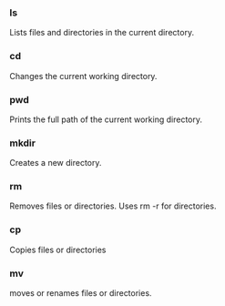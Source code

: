 ### ls
Lists files and directories in the current directory.

### cd
Changes the current working directory.

### pwd 
Prints the full path of the current working directory.  

### mkdir
Creates a new directory. 

### rm
Removes files or directories. Uses rm -r for directories. 

### cp 
Copies files or directories

### mv 
moves or renames files or directories. 

